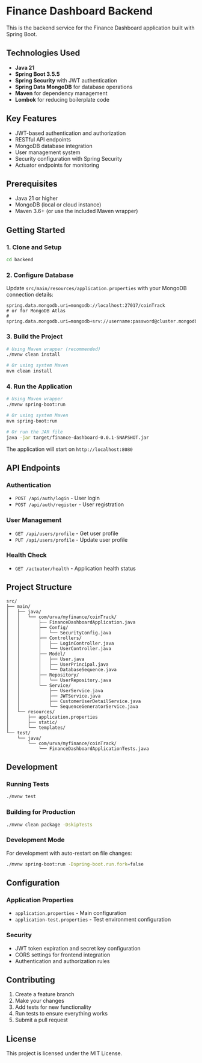 # Finance Dashboard Backend

This is the backend service for the Finance Dashboard application built with Spring Boot.

## Technologies Used

- **Java 21**
- **Spring Boot 3.5.5**
- **Spring Security** with JWT authentication
- **Spring Data MongoDB** for database operations
- **Maven** for dependency management
- **Lombok** for reducing boilerplate code

## Key Features

- JWT-based authentication and authorization
- RESTful API endpoints
- MongoDB database integration
- User management system
- Security configuration with Spring Security
- Actuator endpoints for monitoring

## Prerequisites

- Java 21 or higher
- MongoDB (local or cloud instance)
- Maven 3.6+ (or use the included Maven wrapper)

## Getting Started

### 1. Clone and Setup
```bash
cd backend
```

### 2. Configure Database
Update `src/main/resources/application.properties` with your MongoDB connection details:
```properties
spring.data.mongodb.uri=mongodb://localhost:27017/coinTrack
# or for MongoDB Atlas
# spring.data.mongodb.uri=mongodb+srv://username:password@cluster.mongodb.net/coinTrack
```

### 3. Build the Project
```bash
# Using Maven wrapper (recommended)
./mvnw clean install

# Or using system Maven
mvn clean install
```

### 4. Run the Application
```bash
# Using Maven wrapper
./mvnw spring-boot:run

# Or using system Maven
mvn spring-boot:run

# Or run the JAR file
java -jar target/finance-dashboard-0.0.1-SNAPSHOT.jar
```

The application will start on `http://localhost:8080`

## API Endpoints

### Authentication
- `POST /api/auth/login` - User login
- `POST /api/auth/register` - User registration

### User Management
- `GET /api/users/profile` - Get user profile
- `PUT /api/users/profile` - Update user profile

### Health Check
- `GET /actuator/health` - Application health status

## Project Structure

```
src/
├── main/
│   ├── java/
│   │   └── com/urva/myfinance/coinTrack/
│   │       ├── FinanceDashboardApplication.java
│   │       ├── Config/
│   │       │   └── SecurityConfig.java
│   │       ├── Controllers/
│   │       │   ├── LoginController.java
│   │       │   └── UserController.java
│   │       ├── Model/
│   │       │   ├── User.java
│   │       │   ├── UserPrincipal.java
│   │       │   └── DatabaseSequence.java
│   │       ├── Repository/
│   │       │   └── UserRepository.java
│   │       └── Service/
│   │           ├── UserService.java
│   │           ├── JWTService.java
│   │           ├── CustomerUserDetailService.java
│   │           └── SequenceGeneratorService.java
│   └── resources/
│       ├── application.properties
│       ├── static/
│       └── templates/
└── test/
    └── java/
        └── com/urva/myfinance/coinTrack/
            └── FinanceDashboardApplicationTests.java
```

## Development

### Running Tests
```bash
./mvnw test
```

### Building for Production
```bash
./mvnw clean package -DskipTests
```

### Development Mode
For development with auto-restart on file changes:
```bash
./mvnw spring-boot:run -Dspring-boot.run.fork=false
```

## Configuration

### Application Properties
- `application.properties` - Main configuration
- `application-test.properties` - Test environment configuration

### Security
- JWT token expiration and secret key configuration
- CORS settings for frontend integration
- Authentication and authorization rules

## Contributing

1. Create a feature branch
2. Make your changes
3. Add tests for new functionality
4. Run tests to ensure everything works
5. Submit a pull request

## License

This project is licensed under the MIT License.
